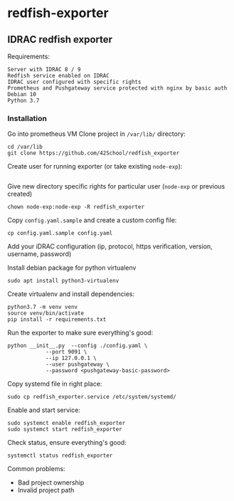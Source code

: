 # redfish-exporter
IDRAC redfish exporter
---

Requirements:
```
Server with IDRAC 8 / 9
Redfish service enabled on IDRAC
IDRAC user configured with specific rights
Prometheus and Pushgateway service protected with nginx by basic auth
Debian 10
Python 3.7
```

### Installation
Go into prometheus VM
Clone project in `/var/lib/` directory:
```
cd /var/lib
git clone https://github.com/42School/redfish_exporter
```

Create user for running exporter (or take existing `node-exp`):
```
```

Give new directory specific rights for particular user (`node-exp` or previous created)
```
chown node-exp:node-exp -R redfish_exporter
```

Copy `config.yaml.sample` and create a custom config file:
```
cp config.yaml.sample config.yaml
```

Add your iDRAC configuration (ip, protocol, https verification, version, username, password)

Install debian package for python virtualenv
```
sudo apt install python3-virtualenv
```

Create virtualenv and install dependencies:
```
python3.7 -m venv venv
source venv/bin/activate
pip install -r requirements.txt
```

Run the exporter to make sure everything's good:
```
python __init__.py	--config ./config.yaml \
			--port 9091 \
			--ip 127.0.0.1 \
			--user pushgateway \
			--password <pushgateway-basic-password>
```

Copy systemd file in right place:
```
sudo cp redfish_exporter.service /etc/system/systemd/
```

Enable and start service:
```
sudo systemct enable redfish_exporter
sudo systemct start redfish_exporter
```

Check status, ensure everything's good:
```
systemctl status redfish_exporter
```

Common problems:
- Bad project ownership
- Invalid project path
